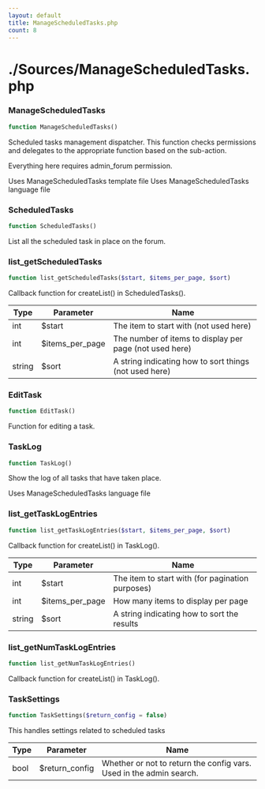 ```yaml
---
layout: default
title: ManageScheduledTasks.php
count: 8
---
```


# ./Sources/ManageScheduledTasks.php

### ManageScheduledTasks

```php
function ManageScheduledTasks()
```
Scheduled tasks management dispatcher. This function checks permissions and delegates
to the appropriate function based on the sub-action.

Everything here requires admin_forum permission.

Uses ManageScheduledTasks template file
Uses ManageScheduledTasks language file


### ScheduledTasks

```php
function ScheduledTasks()
```
List all the scheduled task in place on the forum.




### list_getScheduledTasks

```php
function list_getScheduledTasks($start, $items_per_page, $sort)
```
Callback function for createList() in ScheduledTasks().



Type|Parameter|Name
---|---|---
int|$start|The item to start with (not used here)
int|$items_per_page|The number of items to display per page (not used here)
string|$sort|A string indicating how to sort things (not used here)

### EditTask

```php
function EditTask()
```
Function for editing a task.




### TaskLog

```php
function TaskLog()
```
Show the log of all tasks that have taken place.

Uses ManageScheduledTasks language file


### list_getTaskLogEntries

```php
function list_getTaskLogEntries($start, $items_per_page, $sort)
```
Callback function for createList() in TaskLog().



Type|Parameter|Name
---|---|---
int|$start|The item to start with (for pagination purposes)
int|$items_per_page|How many items to display per page
string|$sort|A string indicating how to sort the results

### list_getNumTaskLogEntries

```php
function list_getNumTaskLogEntries()
```
Callback function for createList() in TaskLog().




### TaskSettings

```php
function TaskSettings($return_config = false)
```
This handles settings related to scheduled tasks



Type|Parameter|Name
---|---|---
bool|$return_config|Whether or not to return the config vars. Used in the admin search.

